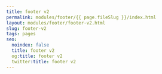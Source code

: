 ```yaml
---
title: footer v2
permalink: modules/footer/{{ page.fileSlug }}/index.html
layout: modules/footer/footer-v2.html
slug: footer-v2
tags: pages
seo:
  noindex: false
  title: footer v2
  og:title: footer v2
  twitter:title: footer v2
---
```



